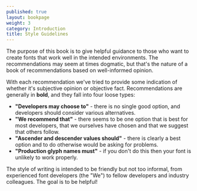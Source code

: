 ```yaml
---
published: true
layout: bookpage
weight: 3
category: Introduction
title: Style Guidelines
---
```


The purpose of this book is to give helpful guidance to those who want to create fonts that work well in the intended environments. The recommendations may seem at times dogmatic, but that's the nature of a book of recommendations based on well-informed opinion.

With each recommendation we've tried to provide some indication of whether it's subjective opinion or objective fact. Recommendations are generally in **bold**, and they fall into four loose types:

- **"Developers may choose to"** - there is no single good option, and developers should consider various alternatives.
- **"We recommend that"** - there seems to be one option that is best for most developers, that we ourselves have chosen and that we suggest that others follow.
- **"Ascender and descender values should"** - there is clearly a best option and to do otherwise would be asking for problems.
- **"Production glyph names must"** - if you don't do this then your font is unlikely to work properly.

The style of writing is intended to be friendly but not too informal, from experienced font developers (the "We") to fellow developers and industry colleagues. The goal is to be helpful!
